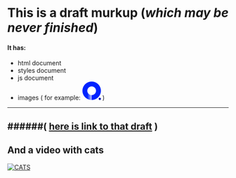 # This is a draft murkup (*which may be never finished*)
#### It has:
* html document 
* styles document
* js document 
* images ( for example:
![alt text](https://github.com/CookieWithEvil/draft_markup/blob/gh-pages/images/logo.png) )
---

######( [here is link to that draft](https://cookiewithevil.github.io/draft_markup/) )
---

## And a video with cats

[![CATS](https://i.ytimg.com/vi/SP5RYYK3LaY/hqdefault.jpg)](https://www.youtube.com/watch?v=SP5RYYK3LaY)

